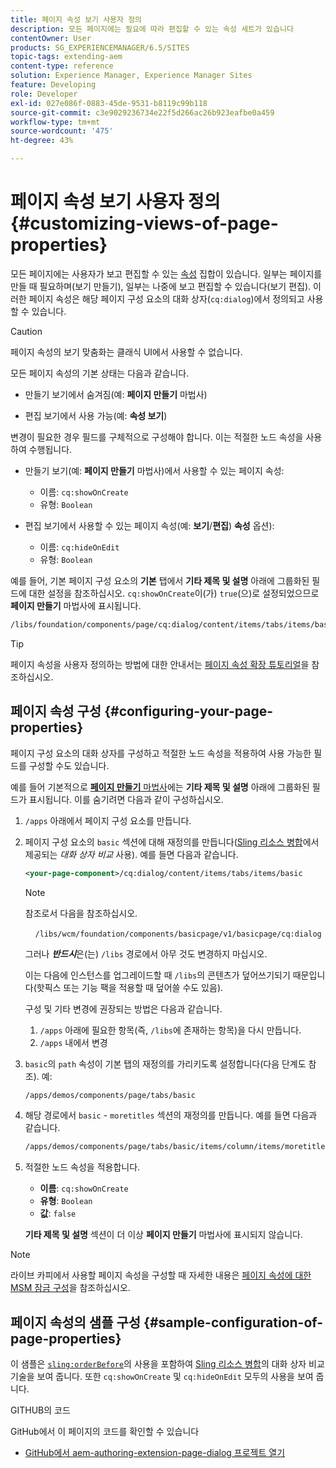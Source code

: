 ```yaml
---
title: 페이지 속성 보기 사용자 정의
description: 모든 페이지에는 필요에 따라 편집할 수 있는 속성 세트가 있습니다
contentOwner: User
products: SG_EXPERIENCEMANAGER/6.5/SITES
topic-tags: extending-aem
content-type: reference
solution: Experience Manager, Experience Manager Sites
feature: Developing
role: Developer
exl-id: 027e086f-0883-45de-9531-b8119c99b118
source-git-commit: c3e9029236734e22f5d266ac26b923eafbe0a459
workflow-type: tm+mt
source-wordcount: '475'
ht-degree: 43%

---
```


# 페이지 속성 보기 사용자 정의{#customizing-views-of-page-properties}

모든 페이지에는 사용자가 보고 편집할 수 있는 [속성](/help/sites-authoring/editing-page-properties.md) 집합이 있습니다. 일부는 페이지를 만들 때 필요하며(보기 만들기), 일부는 나중에 보고 편집할 수 있습니다(보기 편집). 이러한 페이지 속성은 해당 페이지 구성 요소의 대화 상자(`cq:dialog`)에서 정의되고 사용할 수 있습니다.

>[!CAUTION]
>
>페이지 속성의 보기 맞춤화는 클래식 UI에서 사용할 수 없습니다.

모든 페이지 속성의 기본 상태는 다음과 같습니다.

* 만들기 보기에서 숨겨짐(예: **페이지 만들기** 마법사)

* 편집 보기에서 사용 가능(예: **속성 보기**)

변경이 필요한 경우 필드를 구체적으로 구성해야 합니다. 이는 적절한 노드 속성을 사용하여 수행됩니다.

* 만들기 보기(예: **페이지 만들기** 마법사)에서 사용할 수 있는 페이지 속성:

   * 이름: `cq:showOnCreate`
   * 유형: `Boolean`

* 편집 보기에서 사용할 수 있는 페이지 속성(예: **보기**/**편집**) **속성** 옵션):

   * 이름: `cq:hideOnEdit`
   * 유형: `Boolean`

예를 들어, 기본 페이지 구성 요소의 **기본** 탭에서 **기타 제목 및 설명** 아래에 그룹화된 필드에 대한 설정을 참조하십시오. `cq:showOnCreate`이(가) `true`(으)로 설정되었으므로 **페이지 만들기** 마법사에 표시됩니다.

```xml
/libs/foundation/components/page/cq:dialog/content/items/tabs/items/basic/items/column/items/moretitles
```

>[!TIP]
>
>페이지 속성을 사용자 정의하는 방법에 대한 안내서는 [페이지 속성 확장 튜토리얼](https://experienceleague.adobe.com/docs/experience-manager-learn/sites/developing/page-properties-technical-video-develop.html?lang=ko-KR)을 참조하십시오.

## 페이지 속성 구성 {#configuring-your-page-properties}

페이지 구성 요소의 대화 상자를 구성하고 적절한 노드 속성을 적용하여 사용 가능한 필드를 구성할 수도 있습니다.

예를 들어 기본적으로 [**페이지 만들기** 마법사](/help/sites-authoring/managing-pages.md#creating-a-new-page)에는 **기타 제목 및 설명** 아래에 그룹화된 필드가 표시됩니다. 이를 숨기려면 다음과 같이 구성하십시오.

1. `/apps` 아래에서 페이지 구성 요소를 만듭니다.
1. 페이지 구성 요소의 `basic` 섹션에 대해 재정의를 만듭니다([Sling 리소스 병합](/help/sites-developing/sling-resource-merger.md)에서 제공되는 *대화 상자 비교* 사용). 예를 들면 다음과 같습니다.

   ```xml
   <your-page-component>/cq:dialog/content/items/tabs/items/basic
   ```

   >[!NOTE]
   >
   >참조로서 다음을 참조하십시오.
   >
   >    `/libs/wcm/foundation/components/basicpage/v1/basicpage/cq:dialog`
   >
   >그러나 ***반드시***&#x200B;은(는) `/libs` 경로에서 아무 것도 변경하지 마십시오.
   >
   >이는 다음에 인스턴스를 업그레이드할 때 `/libs`의 콘텐츠가 덮어쓰기되기 때문입니다(핫픽스 또는 기능 팩을 적용할 때 덮어쓸 수도 있음).
   >
   >구성 및 기타 변경에 권장되는 방법은 다음과 같습니다.
   >
   >1. `/apps` 아래에 필요한 항목(즉, `/libs`에 존재하는 항목)을 다시 만듭니다.
   >1. `/apps` 내에서 변경

1. `basic`의 `path` 속성이 기본 탭의 재정의를 가리키도록 설정합니다(다음 단계도 참조). 예:

   ```xml
   /apps/demos/components/page/tabs/basic
   ```

1. 해당 경로에서 `basic` - `moretitles` 섹션의 재정의를 만듭니다. 예를 들면 다음과 같습니다.

   ```xml
   /apps/demos/components/page/tabs/basic/items/column/items/moretitles
   ```

1. 적절한 노드 속성을 적용합니다.

   * **이름**: `cq:showOnCreate`
   * **유형**: `Boolean`
   * **값**: `false`

   **기타 제목 및 설명** 섹션이 더 이상 **페이지 만들기** 마법사에 표시되지 않습니다.

>[!NOTE]
>
>라이브 카피에서 사용할 페이지 속성을 구성할 때 자세한 내용은 [페이지 속성에 대한 MSM 잠금 구성](/help/sites-developing/extending-msm.md#configuring-msm-locks-on-page-properties-touch-enabled-ui)을 참조하십시오.

## 페이지 속성의 샘플 구성 {#sample-configuration-of-page-properties}

이 샘플은 [`sling:orderBefore`](/help/sites-developing/sling-resource-merger.md#properties)의 사용을 포함하여 [Sling 리소스 병합](/help/sites-developing/sling-resource-merger.md)의 대화 상자 비교 기술을 보여 줍니다. 또한 `cq:showOnCreate` 및 `cq:hideOnEdit` 모두의 사용을 보여 줍니다.

GITHUB의 코드

GitHub에서 이 페이지의 코드를 확인할 수 있습니다

* [GitHub에서 aem-authoring-extension-page-dialog 프로젝트 열기](https://github.com/Adobe-Marketing-Cloud/aem-authoring-extension-page-dialog)
